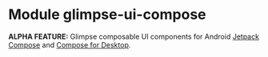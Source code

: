 # Module glimpse-ui-compose

**ALPHA FEATURE:**
Glimpse composable UI components for Android
[Jetpack Compose](https://developer.android.com/jetpack/compose)
and [Compose for Desktop](https://www.jetbrains.com/lp/compose/).
